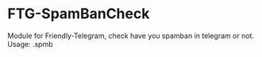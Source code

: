 # FTG-SpamBanCheck
Module for Friendly-Telegram, check have you spamban in telegram or not. Usage: .spmb 
